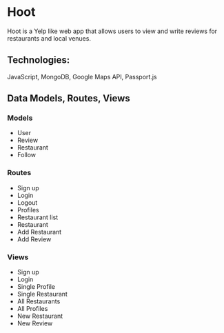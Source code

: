 # Hoot

Hoot is a Yelp like web app that allows users to view and write reviews for restaurants and local venues.  

## Technologies:

JavaScript, MongoDB, Google Maps API, Passport.js

## Data Models, Routes, Views

### Models
- User
- Review
- Restaurant
- Follow

### Routes
- Sign up
- Login
- Logout
- Profiles
- Restaurant list
- Restaurant
- Add Restaurant
- Add Review

### Views
- Sign up
- Login
- Single Profile
- Single Restaurant
- All Restaurants
- All Profiles
- New Restaurant
- New Review

